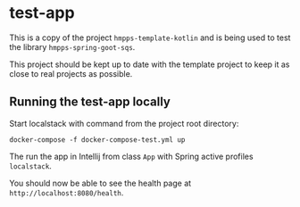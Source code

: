 # test-app

This is a copy of the project `hmpps-template-kotlin` and is being used to test the library `hmpps-spring-goot-sqs`.

This project should be kept up to date with the template project to keep it as close to real projects as possible.

## Running the test-app locally

Start localstack with command from the project root directory:

`docker-compose -f docker-compose-test.yml up`

The run the app in Intellij from class `App` with Spring active profiles `localstack`.

You should now be able to see the health page at `http://localhost:8080/health`.

